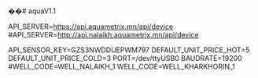 ��#   a q u a V 1 . 1 

 
 API_SERVER=https://api.aquametrix.mn/api/device
#API_SERVER=http://api.nalaikh.aquametrix.mn/api/device

API_SENSOR_KEY=GZS3NWDDUEPWM797
DEFAULT_UNIT_PRICE_HOT=5
DEFAULT_UNIT_PRICE_COLD=3
PORT=/dev/ttyUSB0
BAUDRATE=19200
#WELL_CODE=WELL_NALAIKH_1
WELL_CODE=WELL_KHARKHORIN_1
